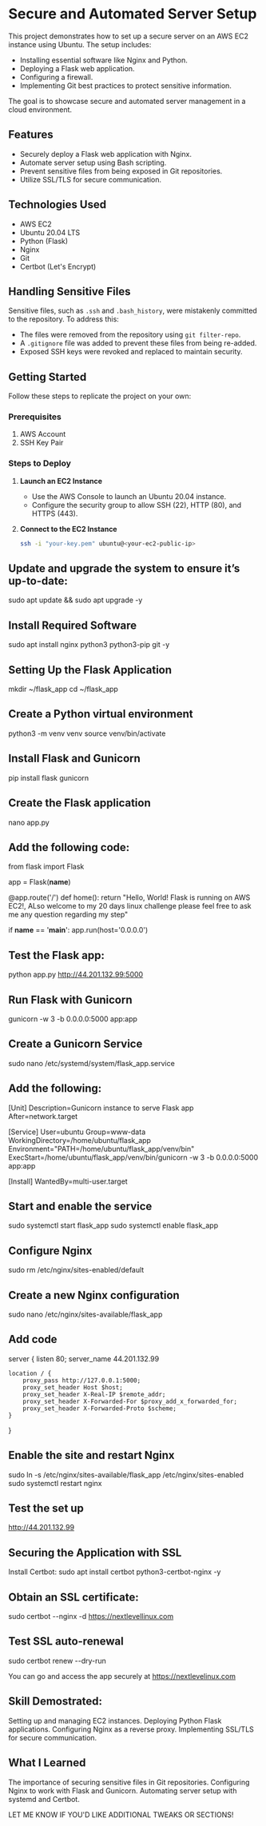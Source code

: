 # Secure and Automated Server Setup
This project demonstrates how to set up a secure server on an AWS EC2 instance using Ubuntu. The setup includes:
- Installing essential software like Nginx and Python.
- Deploying a Flask web application.
- Configuring a firewall.
- Implementing Git best practices to protect sensitive information.

The goal is to showcase secure and automated server management in a cloud environment.
## Features
- Securely deploy a Flask web application with Nginx.
- Automate server setup using Bash scripting.
- Prevent sensitive files from being exposed in Git repositories.
- Utilize SSL/TLS for secure communication.
## Technologies Used
- AWS EC2
- Ubuntu 20.04 LTS
- Python (Flask)
- Nginx
- Git
- Certbot (Let's Encrypt)
## Handling Sensitive Files
Sensitive files, such as `.ssh` and `.bash_history`, were mistakenly committed to the repository. To address this:
- The files were removed from the repository using `git filter-repo`.
- A `.gitignore` file was added to prevent these files from being re-added.
- Exposed SSH keys were revoked and replaced to maintain security.
## Getting Started
Follow these steps to replicate the project on your own:

### Prerequisites
1. AWS Account
2. SSH Key Pair


### Steps to Deploy
1. **Launch an EC2 Instance**
   - Use the AWS Console to launch an Ubuntu 20.04 instance.
   - Configure the security group to allow SSH (22), HTTP (80), and HTTPS (443).

2. **Connect to the EC2 Instance**
   ```bash
   ssh -i "your-key.pem" ubuntu@<your-ec2-public-ip>
   
 ## Update and upgrade the system to ensure it’s up-to-date:  
sudo apt update && sudo apt upgrade -y
 ## Install Required Software
sudo apt install nginx python3 python3-pip git -y

## Setting Up the Flask Application
mkdir ~/flask_app
cd ~/flask_app

## Create a Python virtual environment
python3 -m venv venv
source venv/bin/activate
## Install Flask and Gunicorn
pip install flask gunicorn
## Create the Flask application
nano app.py
## Add the following code:
from flask import Flask

app = Flask(__name__)

@app.route('/')
def home():
    return "Hello, World! Flask is running on AWS EC2!, ALso welcome to my 20 days linux challenge please feel free to ask me any question regarding my step"

if __name__ == '__main__':
    app.run(host='0.0.0.0')

## Test the Flask app:
python app.py
http://44.201.132.99:5000

## Run Flask with Gunicorn
gunicorn -w 3 -b 0.0.0.0:5000 app:app

## Create a Gunicorn Service
sudo nano /etc/systemd/system/flask_app.service

## Add the following:

[Unit]
Description=Gunicorn instance to serve Flask app
After=network.target

[Service]
User=ubuntu
Group=www-data
WorkingDirectory=/home/ubuntu/flask_app
Environment="PATH=/home/ubuntu/flask_app/venv/bin"
ExecStart=/home/ubuntu/flask_app/venv/bin/gunicorn -w 3 -b 0.0.0.0:5000 app:app

[Install]
WantedBy=multi-user.target

## Start and enable the service

sudo systemctl start flask_app
sudo systemctl enable flask_app

## Configure Nginx
sudo rm /etc/nginx/sites-enabled/default
## Create a new Nginx configuration
sudo nano /etc/nginx/sites-available/flask_app

## Add code

server {
    listen 80;
    server_name 44.201.132.99

    location / {
        proxy_pass http://127.0.0.1:5000;
        proxy_set_header Host $host;
        proxy_set_header X-Real-IP $remote_addr;
        proxy_set_header X-Forwarded-For $proxy_add_x_forwarded_for;
        proxy_set_header X-Forwarded-Proto $scheme;
    }
}
## Enable the site and restart Nginx
sudo ln -s /etc/nginx/sites-available/flask_app /etc/nginx/sites-enabled
sudo systemctl restart nginx

## Test the set up

http://44.201.132.99

## Securing the Application with SSL
Install Certbot:
sudo apt install certbot python3-certbot-nginx -y
## Obtain an SSL certificate:
sudo certbot --nginx -d https://nextlevellinux.com

## Test SSL auto-renewal
sudo certbot renew --dry-run

You can go and access the app securely at https://nextlevelinux.com


## Skill Demostrated: 

Setting up and managing EC2 instances.
Deploying Python Flask applications.
Configuring Nginx as a reverse proxy.
Implementing SSL/TLS for secure communication.

## What I Learned

The importance of securing sensitive files in Git repositories.
Configuring Nginx to work with Flask and Gunicorn.
Automating server setup with systemd and Certbot.

LET ME KNOW IF YOU'D LIKE ADDITIONAL TWEAKS OR SECTIONS!







